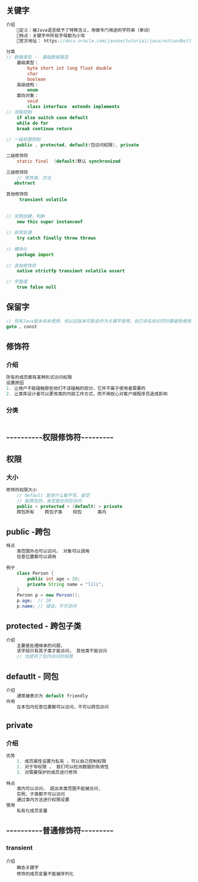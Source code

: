 ## 关键字

```java
介绍
    定义：被Java语言赋予了特殊含义，用做专门用途的字符串（单词）
	特点：关键字中所有字母都为小写
	官方地址： https://docs.oracle.com/javase/tutorial/java/nutsandbolts/_keywords.html

分类
// 数据类型 -- 基础数据类型
    基础类型：
    	byte short int long float double
    	char 
    	boolean
    高级结构： 
    	enum
    面向对象：  
    	void 
    	class interface  extends implements
// 流程控制
    if else switch case default
	while do for 
    break continue return    
        
// 一级权限控制
    public , protected, default(包访问权限), private     

二级修饰符
    static final  (default)默认 synchronized
    
三级修饰符
    // 修饰类、方法
   abstract
    
其他修饰符
     transient volatile  
        
        
// 实例创建、判断
	new this super instanceof 
        
// 异常处理        
	try catch finally throw throws        
        
// 模块化
	package import        
        
// 其他修饰符
	native strictfp transient volatile assert  

// 字面值
	true false null       
```



## 保留字

```java
// 现有Java版本尚未使用，但以后版本可能会作为关键字使用。自己命名标识符时要避免使用这些保留字
goto 、const
```



## 修饰符

### 介绍

```java
所有的成员都有某种形式访问权限
设置原因
1. 让用户不能碰触那些他们不该碰触的部分，它并不属于使用者需要的
2. 让类库设计者可以更改类的内部工作方式，而不用担心对客户端程序员造成影响
```



### 分类

```java

```





## ----------权限修饰符---------

## 权限

### 大小

```java
修饰符权限大小
    // default 是说什么都不写，留空 
    // 能跨包的，肯定能在同包访问
    public > protected > (default) > private
	跨包所有    跨包子类    同包      类内
```



## public -跨包

```java
特点
    类范围外也可以访问， 对象可以调用
    任意位置都可以调用
    
例子
    class Person {
        public int age = 20;
        private String name = "lili";
    }
	Person p = new Person();
	p.age;  // 20
	p.name; // 错误，不可访问
```

## protected - 跨包子类

```java
介绍
    主要是处理继承的问题，
    该字段只有其子类才能访问， 其他类不能访问
    // 也提供了包内访问的权限
```



## defautlt  - 同包

```java
介绍
    通常被表示为 default friendly
作用
    在本包内任意位置都可以访问，不可以跨包访问
```



## private

### 介绍

```java
优势
	1. 成员属性设置为私有 ，可以自己控制权限
	2. 对于写权限 ， 我们可以检测数据的有效性
    3. 对需要保护的成员进行修饰
    
特点
   	类内可以访问， 超出本类范围不能被访问,
	实例、子类都不可以访问
    通过类内方法进行权限设置
使用
    私有化成员变量
```









## ----------普通修饰符---------





### transient

```
介绍
	瞬态关键字
	修饰的成员变量不能被序列化
```